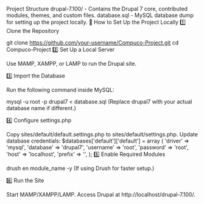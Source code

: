 Project Structure
drupal-7.100/ - Contains the Drupal 7 core, contributed modules, themes, and custom files.
database.sql - MySQL database dump for setting up the project locally.
🚀 How to Set Up the Project Locally
1️⃣ Clone the Repository

git clone https://github.com/your-username/Compuco-Project.git
cd Compuco-Project
2️⃣ Set Up a Local Server

Use MAMP, XAMPP, or LAMP to run the Drupal site.

3️⃣ Import the Database

Run the following command inside MySQL:

mysql -u root -p drupal7 < database.sql
(Replace drupal7 with your actual database name if different.)

4️⃣ Configure settings.php

Copy sites/default/default.settings.php to sites/default/settings.php.
Update database credentials:
$databases['default']['default'] = array (
  'driver' => 'mysql',
  'database' => 'drupal7',
  'username' => 'root',
  'password' => 'root',
  'host' => 'localhost',
  'prefix' => '',
);
5️⃣ Enable Required Modules

drush en module_name -y
(If using Drush for faster setup.)

6️⃣ Run the Site

Start MAMP/XAMPP/LAMP.
Access Drupal at http://localhost/drupal-7.100/.
